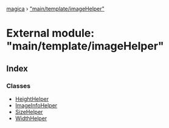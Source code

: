 [magica](../README.md) › ["main/template/imageHelper"](_main_template_imagehelper_.md)

# External module: "main/template/imageHelper"

## Index

### Classes

* [HeightHelper](../classes/_main_template_imagehelper_.heighthelper.md)
* [ImageInfoHelper](../classes/_main_template_imagehelper_.imageinfohelper.md)
* [SizeHelper](../classes/_main_template_imagehelper_.sizehelper.md)
* [WidthHelper](../classes/_main_template_imagehelper_.widthhelper.md)
